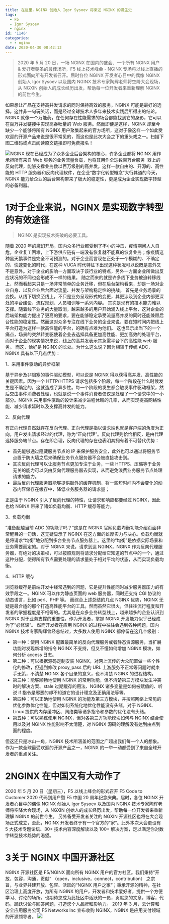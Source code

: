 ```yaml
---
title: 在这里，NGINX 创始人 Igor Sysoev 将亲述 NGINX 的诞生史
tags:
  - F5
  - Igor Sysoev
  - nginx
id: '1146'
categories:
  - - nginx
date: 2020-04-30 08:42:13
---
```


> 2020 年 5 月 20 日，一场 NGINX 在国内的盛会、一个所有 NGINX 用户 & 爱好者朝圣的最佳场所，F5 线上技术峰会 - NGINX 专场将以线上直播的形式面向所有开发者召开。届时各位 NGINX 开发者心目中的偶像 NGINX 创始人 Igor Sysoev 以及国内 NGINX 技术专家陶辉老师将空降大会现场，从 NGXIN 创始人的成长经历出发，帮助每一位开发者来重新理解 NGINX 的前世今生。  

如果想让产品在支持高并发请求的同时保持高效的服务，NGINX 可能是最好的选择。这并非一句玩笑话，而是经过全球技术人多年来技术实践后所得出的结论。NGINX 就像一个万能药，在任何存在性能需求的场合都能找到它的身影，它可以在百万并发链接中实现高吞吐量的 Web 服务。然而即便是这样，NGINX 却至今缺少一个能够将所有 NGINX 用户聚集起来的官方场所，这对于像这样一个如此受欢迎的开源产品来说是很不常见的，而这也是此次大会之下的重头戏之一。扫描下图二维码或点击阅读原文链接即可免费报名！
<!-- more -->
[![](/2020/04/微信图片_20200430083818.jpg)](http://www.taohui.pub/2020/04/30/%e5%9c%a8%e8%bf%99%e9%87%8c%ef%bc%8cnginx-%e5%88%9b%e5%a7%8b%e4%ba%ba-igor-sysoev-%e5%b0%86%e4%ba%b2%e8%bf%b0-nginx-%e7%9a%84%e8%af%9e%e7%94%9f%e5%8f%b2/%e5%be%ae%e4%bf%a1%e5%9b%be%e7%89%87_20200430083818/)NGINX 现在已经成为了众多企业后台架构的核心，许多企业都将 NGINX 用作承担所有来自 Web 服务的业务流量负载，也将其用作全球数百万台服务  器上的反向代理，能够支撑业务数以百万级别的高并发。这样一款自由的、开源的、高性能的 HTTP 服务器和反向代理软件，在企业“数字化转型概念”大行其道的今天，NGINX 能力给企业的后台架构带来了极大的稳定性，更是成为企业实现数字转型的必备利器。


# 1对于企业来说，NGINX 是实现数字转型的有效途径

> NGINX 是实现技术突破的必要工具。

随着 2020 年的魔幻开局，国内众多行业都受到了不小的冲击，疫情期间人人自危，企业复工困难，上下游供应链有一端没有恢复就不能真的恢复业务；像疫情这种黑天鹅事件是完全不可预测的。对于企业而言现在正处于一个模糊的、不确定的、快速变化的时代，在这种 VUCA 时代特征下出现这种状况可以说既是意外又不是意外。对于企业的影响一方面取决于该行业的特点，另外一方面企业所做出反应状况的不同也会形成不一样的结果。 随之而来的就是许多线下业务被迫转移线上，然而看起来只是一场非常简单的业务迁移，但在后台架构看来，却是一场对企业自身、以及企业后台面对流量、并发与架构稳定性的挑战。 首先是业务场景的变换。从线下切换至线上，不只是业务呈现形式的变更，其更涉及到企业内部更深处的平台建设、流程规划、人员培训等一系列内容。 其次是现有的技术能力难以支撑。随着线下业务的大量取消，越来越多的用户开始涌入线上平台，这对企业的后端架构能力提出了更高的要求，要在能够稳定承受流量高并发的同时还能兼顾后台性能的稳定性。然而这对众多专注在线下业务的企业来说，要在短时间内把线上平台打造为这样一款高性能的平台，的确有点难为他们。 这也显示出当下的一个痛点，场景的突然转变驱使着企业去选择具备更加高性能、更加高效的处理平台，而对于企业的现实情况来说，线上的高并发表示其急需平台下的高性能 web 服务。 而这，恰好是 NGINX 的长处。为什么这么说？因为相较于传统 ADC，NGINX 具有以下几点优势：

1、采用事件驱动的异步框架

基于异步及非阻塞的事件驱动模型，可以说是 NGINX 得以获得高并发、高性能的关键因素。因为一个 HTTP/HTTPS 请求包括多个阶段，每一个阶段在什么时候发生是不确定的，这就造成了异步性。每一个阶段的发生都会触发事件驱动框架，然后交由事件消费者处理，也就是说一个事件消费者仅仅是处理了一个请求中的一小部分。NGINX 采用事件驱动的设计来减少进程休眠的几率，从而实现提高网络性能、减少请求延时以及支撑高并发的能力。

2、反向代理

有正向代理自然就存在反向代理。正向代理是指以请求端也就是客户端的角度为正向，用户发出请求经过的代理，称为“正向代理”。反向代理则恰恰相反，是由代理选择服务端节点。存在即合理，反向代理的存在也表明其拥有着不可替代优势：

*   首先能够通过隐藏服务节点的 IP 来保护服务安全，此外也可以通过将服务节点置于防火墙之后来确保业务节点服务器不会被直接攻击到。
*   其次反向代理可以让服务节点更加专注于业务，一些 HTTPS、压缩等于业务无关的能力可以交由反向代理服务器去实现，从而避免浪费业务服务节点处理请求的能力。
*   最后反向代理服务器能够提供额外的缓存机制，将一些短时间内不会变化的动态内容储存在缓存中，降低业务服务器的请求量；

正是由于 NGINX 引入了反向代理的特性，让请求和响应都要经过 NGINX，因此也给 NGINX 带来了诸如负载均衡、HTTP 缓存等能力。

3、负载均衡

“准备超越当前 ADC 的功能了吗？”这是在 NGINX 官网负载均衡功能介绍页面非常醒目的一句话，这无疑显示了 NGINX 在这方面的雄厚实力与决心。负载均衡就是将请求“均衡”地分配到多台业务节点服务器上。这里的“均衡”是依据实际场景和业务需要而定的。对于 NGINX 来说，请求到达 NGINX，NGINX 作为反向代理服务器，有绝对的决策权，可以按照规则将请求分配给它知道的节点中的一个，通过这种分配，使得所有节点需要处理的请求量处于相对平均的状态，从而实现负载均衡。

4、HTTP 缓存

浏览器缓存是前端开发中经常遇到的问题，它是提升性能同时减少服务器压力的有效手段之一。NGINX 可以作为静态页面的 web 服务器，同时还支持 CGI 协议的动态语言，比如 perl、PHP 等。 而综合上述总结的几点 NGINX 优势，NGINX 无疑是最合适的那个打造高性能平台的工具。然而虽然它很火，但往往流行程度和开发者的掌握程度是不相等的。尤其是在众多业务转型线上，越来越多的企业认识到 NGINX 对于业务支撑的重要性，作为开发者，掌握 NGINX 开发能力似乎已经成为了“必修课”。 然而开发者在应用 NGINX 的过程中往往会遇到各种问题，国内 NGINX 技术专家陶辉曾经总结过，大多数人使用 NGINX 都停留在这几个级别：

*   第一种：使用 NGINX 配置最简单的反向代理服务或者静态资源服务，当扩展功能时发现新增的指令 NGINX 不支持，但又不懂如何增加 NGINX 模块，如何分析 access 日志。
*   第二种：可以根据源码定制安装 NGINX，对网上流传的大众配置做一些个性化的修改，但遇到修改 proxy\_pass 后的 URL 上游服务不正常等问题时就束手无策，不清楚 NGINX 各个目录的意义，也不清楚 NGINX 的进程结构。
*   第三种：能够顺畅地使用 NGINX 的常用功能，但不清楚第三方模块发生冲突时的解决方案、stale 过期缓存的用法、NGINX 诸多变量是如何被赋值的、听说 if 指令是邪恶的却不知道它的设计理念及正确用法等等。
*   第四种：可以正确地使用 NGINX 的功能及第三方模块，并按照网络上常见的优化参数优化性能，但对如何系统化地优化性能没有头绪，对于 NGINX、Linux 提供的内存缓冲区、网络类等诸多指令和参数的优化没有头绪。
*   第五种：可以熟练使用 NGINX，但对各第三方功能模块如何与 NGINX 结合使用以及对 NGINX 性能影响不太清楚，对 NGINX 源码的理解没有达到由点到面的程度。

但这还只是冰山一角，NGINX 技术所涵盖的范围之广超出我们每一个人的想象。作为一款全球最受欢迎的开源产品之一，NGINX 的一举一动都受到了来自全球开发者的重点关注。

# 2NGINX 在中国又有大动作了

2020 年 5 月 20 日（星期三），F5 以线上峰会的形式召开 F5 Code to Customer 2020 代码到用户暨 F5 中国 20 周年纪念庆典。届时，各位 NGINX 开发者心目中的偶像 NGINX 创始人 Igor Sysoev 以及国内 NGINX 技术专家陶辉老师将空降大会现场，从 NGXIN 创始人的成长经历出发，帮助每一位开发者来重新理解 NGINX 的前世今生。 另外备受开发者关注的 NGXIN 开源社区也将在大会现场正式成立，至此，NGINX 开发者终于有一个官方的“家”。此外本次大会更设有 5 大技术专题论坛、30+ 技术内容深度解读以及 100+ 解决方案，足以满足你对数字转型技术趋势的渴望。

# 3关于 NGINX 中国开源社区

NGINX 开源社区是 F5/NGINX 面向所有 NGINX 用户的官方社区。我们秉持“开放，包容，沟通，贡献“ （open，inclusive，connect，contribution） 之宗旨，与业界共建开放、包容、活跃的“NGINX 用户之家“；秉承开源的精神，在社区治理上高度开放，为所有 NGINX 的用户，开发者和技术爱好者，提供一个方便学习、讨论的场所。也期待您成为此社区中活跃的一员，贡献您的文章，博客，代码，踊跃讨论与回答问题，打造您个人品牌和影响力。 2019 年 3 月，云计算和安全应用服务公司 F5 Networks Inc 宣布收购 NGINX，NGINX 是应用交付领域的开源领导者。 [![](/2020/04/微信图片_20200430083814.jpg)](http://www.taohui.pub/2020/04/30/%e5%9c%a8%e8%bf%99%e9%87%8c%ef%bc%8cnginx-%e5%88%9b%e5%a7%8b%e4%ba%ba-igor-sysoev-%e5%b0%86%e4%ba%b2%e8%bf%b0-nginx-%e7%9a%84%e8%af%9e%e7%94%9f%e5%8f%b2/%e5%be%ae%e4%bf%a1%e5%9b%be%e7%89%87_20200430083814/)

